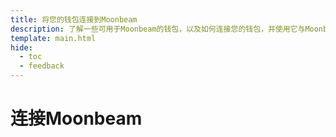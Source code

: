```yaml
---
title: 将您的钱包连接到Moonbeam
description: 了解一些可用于Moonbeam的钱包，以及如何连接您的钱包，并使用它与Moonbeam网络进行交互。
template: main.html
hide:
  - toc
  - feedback
---
```


<h1 class='subsection-title'>连接Moonbeam</h1>
<div class='subsection-wrapper'></div>